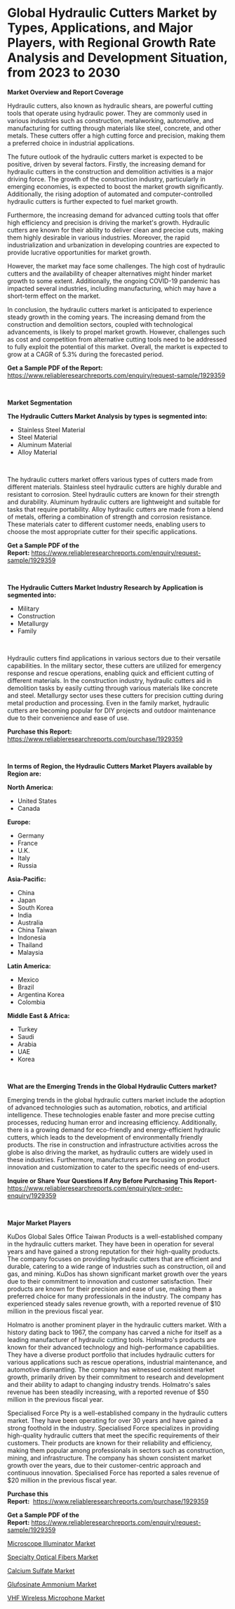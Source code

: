 <p><h1>Global Hydraulic Cutters Market by Types, Applications, and Major Players, with Regional Growth Rate Analysis and Development Situation, from 2023 to 2030</h1></p><p><strong>Market Overview and Report Coverage</strong></p>
<p><p>Hydraulic cutters, also known as hydraulic shears, are powerful cutting tools that operate using hydraulic power. They are commonly used in various industries such as construction, metalworking, automotive, and manufacturing for cutting through materials like steel, concrete, and other metals. These cutters offer a high cutting force and precision, making them a preferred choice in industrial applications.</p><p>The future outlook of the hydraulic cutters market is expected to be positive, driven by several factors. Firstly, the increasing demand for hydraulic cutters in the construction and demolition activities is a major driving force. The growth of the construction industry, particularly in emerging economies, is expected to boost the market growth significantly. Additionally, the rising adoption of automated and computer-controlled hydraulic cutters is further expected to fuel market growth.</p><p>Furthermore, the increasing demand for advanced cutting tools that offer high efficiency and precision is driving the market's growth. Hydraulic cutters are known for their ability to deliver clean and precise cuts, making them highly desirable in various industries. Moreover, the rapid industrialization and urbanization in developing countries are expected to provide lucrative opportunities for market growth.</p><p>However, the market may face some challenges. The high cost of hydraulic cutters and the availability of cheaper alternatives might hinder market growth to some extent. Additionally, the ongoing COVID-19 pandemic has impacted several industries, including manufacturing, which may have a short-term effect on the market.</p><p>In conclusion, the hydraulic cutters market is anticipated to experience steady growth in the coming years. The increasing demand from the construction and demolition sectors, coupled with technological advancements, is likely to propel market growth. However, challenges such as cost and competition from alternative cutting tools need to be addressed to fully exploit the potential of this market. Overall, the market is expected to grow at a CAGR of 5.3% during the forecasted period.</p></p>
<p><strong>Get a Sample PDF of the Report:</strong> <a href="https://www.reliableresearchreports.com/enquiry/request-sample/1929359">https://www.reliableresearchreports.com/enquiry/request-sample/1929359</a></p>
<p>&nbsp;</p>
<p><strong>Market Segmentation</strong></p>
<p><strong>The Hydraulic Cutters Market Analysis by types is segmented into:</strong></p>
<p><ul><li>Stainless Steel Material</li><li>Steel Material</li><li>Aluminum Material</li><li>Alloy Material</li></ul></p>
<p>&nbsp;</p>
<p><p>The hydraulic cutters market offers various types of cutters made from different materials. Stainless steel hydraulic cutters are highly durable and resistant to corrosion. Steel hydraulic cutters are known for their strength and durability. Aluminum hydraulic cutters are lightweight and suitable for tasks that require portability. Alloy hydraulic cutters are made from a blend of metals, offering a combination of strength and corrosion resistance. These materials cater to different customer needs, enabling users to choose the most appropriate cutter for their specific applications.</p></p>
<p><strong>Get a Sample PDF of the Report:</strong>&nbsp;<a href="https://www.reliableresearchreports.com/enquiry/request-sample/1929359">https://www.reliableresearchreports.com/enquiry/request-sample/1929359</a></p>
<p>&nbsp;</p>
<p><strong>The Hydraulic Cutters Market Industry Research by Application is segmented into:</strong></p>
<p><ul><li>Military</li><li>Construction</li><li>Metallurgy</li><li>Family</li></ul></p>
<p>&nbsp;</p>
<p><p>Hydraulic cutters find applications in various sectors due to their versatile capabilities. In the military sector, these cutters are utilized for emergency response and rescue operations, enabling quick and efficient cutting of different materials. In the construction industry, hydraulic cutters aid in demolition tasks by easily cutting through various materials like concrete and steel. Metallurgy sector uses these cutters for precision cutting during metal production and processing. Even in the family market, hydraulic cutters are becoming popular for DIY projects and outdoor maintenance due to their convenience and ease of use.</p></p>
<p><strong>Purchase this Report:</strong>&nbsp; <a href="https://www.reliableresearchreports.com/purchase/1929359">https://www.reliableresearchreports.com/purchase/1929359</a></p>
<p>&nbsp;</p>
<p><strong>In terms of Region, the Hydraulic Cutters Market Players available by Region are:</strong></p>
<p>
    <p> <strong> North America: </strong>
        <ul>
            <li>United States</li>
            <li>Canada</li>
        </ul>
        </p> 
    <p> <strong> Europe: </strong>
        <ul>
            <li>Germany</li>
            <li>France</li>
            <li>U.K.</li>
            <li>Italy</li>
            <li>Russia</li>
        </ul>
        </p> 
    <p> <strong> Asia-Pacific: </strong>
        <ul>
            <li>China</li>
            <li>Japan</li>
            <li>South Korea</li>
            <li>India</li>
            <li>Australia</li>
            <li>China Taiwan</li>
            <li>Indonesia</li>
            <li>Thailand</li>
            <li>Malaysia</li>
        </ul>
        </p> 
    <p> <strong> Latin America: </strong>
        <ul>
            <li>Mexico</li>
            <li>Brazil</li>
            <li>Argentina Korea</li>
            <li>Colombia</li>
        </ul>
        </p> 
    <p> <strong> Middle East & Africa: </strong>
        <ul>
            <li>Turkey</li>
            <li>Saudi</li>
            <li>Arabia</li>
            <li>UAE</li>
            <li>Korea</li>
        </ul>
    </p>
    </p>
<p>&nbsp;</p>
<p><strong>What are the Emerging Trends in the Global Hydraulic Cutters market?</strong></p>
<p><p>Emerging trends in the global hydraulic cutters market include the adoption of advanced technologies such as automation, robotics, and artificial intelligence. These technologies enable faster and more precise cutting processes, reducing human error and increasing efficiency. Additionally, there is a growing demand for eco-friendly and energy-efficient hydraulic cutters, which leads to the development of environmentally friendly products. The rise in construction and infrastructure activities across the globe is also driving the market, as hydraulic cutters are widely used in these industries. Furthermore, manufacturers are focusing on product innovation and customization to cater to the specific needs of end-users.</p></p>
<p><strong>Inquire or Share Your Questions If Any Before Purchasing This Report</strong>- <a href="https://www.reliableresearchreports.com/enquiry/pre-order-enquiry/1929359">https://www.reliableresearchreports.com/enquiry/pre-order-enquiry/1929359</a></p>
<p>&nbsp;</p>
<p><strong>Major Market Players</strong></p>
<p><p>KuDos Global Sales Office Taiwan Products is a well-established company in the hydraulic cutters market. They have been in operation for several years and have gained a strong reputation for their high-quality products. The company focuses on providing hydraulic cutters that are efficient and durable, catering to a wide range of industries such as construction, oil and gas, and mining. KuDos has shown significant market growth over the years due to their commitment to innovation and customer satisfaction. Their products are known for their precision and ease of use, making them a preferred choice for many professionals in the industry. The company has experienced steady sales revenue growth, with a reported revenue of $10 million in the previous fiscal year.</p><p>Holmatro is another prominent player in the hydraulic cutters market. With a history dating back to 1967, the company has carved a niche for itself as a leading manufacturer of hydraulic cutting tools. Holmatro's products are known for their advanced technology and high-performance capabilities. They have a diverse product portfolio that includes hydraulic cutters for various applications such as rescue operations, industrial maintenance, and automotive dismantling. The company has witnessed consistent market growth, primarily driven by their commitment to research and development and their ability to adapt to changing industry trends. Holmatro's sales revenue has been steadily increasing, with a reported revenue of $50 million in the previous fiscal year.</p><p>Specialised Force Pty is a well-established company in the hydraulic cutters market. They have been operating for over 30 years and have gained a strong foothold in the industry. Specialised Force specializes in providing high-quality hydraulic cutters that meet the specific requirements of their customers. Their products are known for their reliability and efficiency, making them popular among professionals in sectors such as construction, mining, and infrastructure. The company has shown consistent market growth over the years, due to their customer-centric approach and continuous innovation. Specialised Force has reported a sales revenue of $20 million in the previous fiscal year.</p></p>
<p><strong>Purchase this Report:</strong>&nbsp;&nbsp;<a href="https://www.reliableresearchreports.com/purchase/1929359">https://www.reliableresearchreports.com/purchase/1929359</a></p>
<p></p>
<p><strong>Get a Sample PDF of the Report:</strong>&nbsp;<a href="https://www.reliableresearchreports.com/enquiry/request-sample/1929359">https://www.reliableresearchreports.com/enquiry/request-sample/1929359</a></p>
<p><p><a href="https://github.com/aliciawhite5576/Market-Research-Report-List-1/blob/main/microscope-illuminator-market.md">Microscope Illuminator Market</a></p><p><a href="https://medium.com/@chiragreportprime2/specialty-optical-fibers-market-outlook-industry-overview-and-forecast-2023-to-2030-5e0acefa1ada">Specialty Optical Fibers Market</a></p><p><a href="https://medium.com/@anmolreportprime/calcium-sulfate-market-insight-market-trends-growth-forecasted-from-2023-to-2030-f5a6003f847e">Calcium Sulfate Market</a></p><p><a href="https://medium.com/@chiragreportprime3/glufosinate-ammonium-market-analysis-and-sze-forecasted-for-period-from-2023-to-2030-96734972c9c0">Glufosinate Ammonium Market</a></p><p><a href="https://github.com/provorikovar/Market-Research-Report-List-1/blob/main/vhf-wireless-microphone-market.md">VHF Wireless Microphone Market</a></p></p>